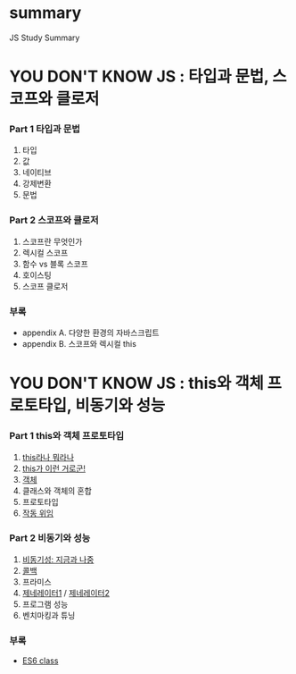 # summary
JS Study Summary

# YOU DON'T KNOW JS : 타입과 문법, 스코프와 클로저

### Part 1 타입과 문법
1. 타입
2. 값
3. 네이티브
4. 강제변환
5. 문법

### Part 2 스코프와 클로저
1. 스코프란 무엇인가
2. 렉시컬 스코프
3. 함수 vs 블록 스코프
4. 호이스팅
5. 스코프 클로저

### 부록
- appendix A. 다양한 환경의 자바스크립트
- appendix B. 스코프와 렉시컬 this


# YOU DON'T KNOW JS : this와 객체 프로토타입, 비동기와 성능

### Part 1 this와 객체 프로토타입
1. [this라나 뭐라나](https://speakerdeck.com/doondoony/javascript-this-180818-doondoony)
2. [this가 이런 거로군!](https://speakerdeck.com/doondoony/javascript-this-180818-doondoony)
3. [객체](YOU-DONT-KNOW-JS-1/1장/Chapter3.md)
4. 클래스와 객체의 혼합
5. 프로토타입
6. [작동 위임](https://slides.com/doondoon/behavior-delegation)

### Part 2 비동기와 성능
1. [비동기성: 지금과 나중](https://slides.com/jwoos/asynchrony/live#/)
2. [콜백](https://www.slideshare.net/JangHeeLee1/call-back-119282975)
3. 프라미스
4. [제네레이터1](https://slides.com/jwoos/generator/live#/) / [제네레이터2](https://slides.com/chany/generator-d-5-9/live#/)
5. 프로그램 성능
6. 벤치마킹과 튜닝

### 부록
- [ES6 class](https://slides.com/jwoos/class/live#/)
